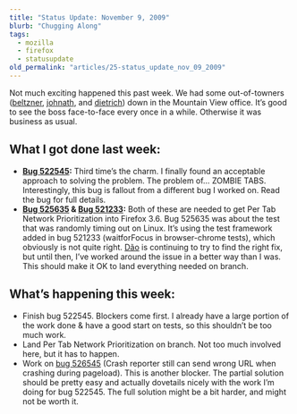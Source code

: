 ```yaml
---
title: "Status Update: November 9, 2009"
blurb: "Chugging Along"
tags:
  - mozilla
  - firefox
  - statusupdate
old_permalink: "articles/25-status_update_nov_09_2009"
---
```


Not much exciting happened this past week. We had some out-of-towners ([beltzner](http://beltzner.ca/mike), [johnath](http://blog.johnath.com/), and [dietrich](http://autonome.wordpress.com/)) down in the Mountain View office. It’s good to see the boss face-to-face every once in a while. Otherwise it was business as usual.

## What I got done last week:

* **[Bug 522545](https://bugzilla.mozilla.org/show_bug.cgi?id=522545):** Third time’s the charm. I finally found an acceptable approach to solving the problem. The problem of… ZOMBIE TABS. Interestingly, this bug is fallout from a different bug I worked on. Read the bug for full details.
* **[Bug 525635](https://bugzilla.mozilla.org/show_bug.cgi?id=525635) & [Bug 521233](https://bugzilla.mozilla.org/show_bug.cgi?id=521233):** Both of these are needed to get Per Tab Network Prioritization into Firefox 3.6. Bug 525635 was about the test that was randomly timing out on Linux. It’s using the test framework added in bug 521233 (waitforFocus in browser-chrome tests), which obviously is not quite right. [Dão](http://design-noir.de/log) is continuing to try to find the right fix, but until then, I’ve worked around the issue in a better way than I was. This should make it OK to land everything needed on branch.

## What’s happening this week:

* Finish bug 522545. Blockers come first. I already have a large portion of the work done & have a good start on tests, so this shouldn’t be too much work.
* Land Per Tab Network Prioritization on branch. Not too much involved here, but it has to happen.
* Work on [bug 526545](https://bugzilla.mozilla.org/show_bug.cgi?id=526545) (Crash reporter still can send wrong URL when crashing during pageload). This is another blocker. The partial solution should be pretty easy and actually dovetails nicely with the work I’m doing for bug 522545. The full solution might be a bit harder, and might not be worth it.
